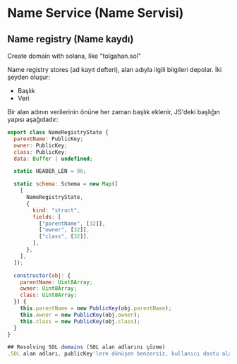 # Name Service (Name Servisi)
## Name registry (Name kaydı)
Create domain with solana, like "tolgahan.sol"

Name registry stores (ad kayıt defteri), alan adıyla ilgili bilgileri depolar. İki şeyden oluşur:

- Başlık
- Veri


Bir alan adının verilerinin önüne her zaman başlık eklenir, JS'deki başlığın yapısı aşağıdadır:

```javascript
export class NameRegistryState {
  parentName: PublicKey;
  owner: PublicKey;
  class: PublicKey;
  data: Buffer | undefined;

  static HEADER_LEN = 96;

  static schema: Schema = new Map([
    [
      NameRegistryState,
      {
        kind: "struct",
        fields: [
          ["parentName", [32]],
          ["owner", [32]],
          ["class", [32]],
        ],
      },
    ],
  ]);

  constructor(obj: {
    parentName: Uint8Array;
    owner: Uint8Array;
    class: Uint8Array;
  }) {
    this.parentName = new PublicKey(obj.parentName);
    this.owner = new PublicKey(obj.owner);
    this.class = new PublicKey(obj.class);
  }
} 

## Resolving SOL domains (SOL alan adlarını çözme)
.SOL alan adları, publicKey'lere dönüşen benzersiz, kullanıcı dostu alan adlarıdır. Birçok cüzdan, bunları token veya SOL göndermek için başka bir seçenek olarak kullanır. .SOL alan adlarını aşağıdakilerle publicKey'lerine dönüştürebilirsiniz:
